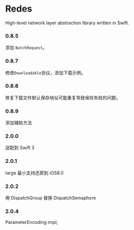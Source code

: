 # Redes

High-level network layer abstraction library written in Swift.

### 0.8.5

添加 `BatchRequest`。

### 0.8.7

修改`Downloadable`协议，添加下载示例。

### 0.8.8

修复下载文件默认保存地址可能重复导致保存失败的问题。

### 0.8.9

添加辅助方法

### 2.0.0

适配到 Swift 3

### 2.0.1

targe 最小支持还原到 iOS8.0

### 2.0.2

用 DispatchGroup 替换 DispatchSemaphore

### 2.0.4

ParameterEncoding impl;
